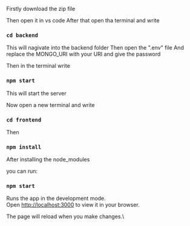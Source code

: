 Firstly download the zip file

Then open it in vs code
After that open tha terminal and write
### `cd backend`

This will nagivate into the backend folder 
Then open the ".env" file
And replace the MONGO_URI with your URI and give the password

Then in the terminal write
### `npm start`

This will start the server

Now open a new terminal and write
### `cd frontend`
Then 
### `npm install`
After installing the node_modules

you can run:
### `npm start`

Runs the app in the development mode.\
Open [http://localhost:3000](http://localhost:3000) to view it in your browser.

The page will reload when you make changes.\

